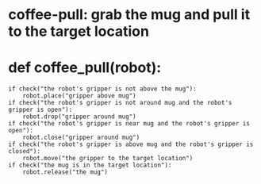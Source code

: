 # coffee-pull: grab the mug and pull it to the target location
# def coffee_pull(robot):
    if check("the robot's gripper is not above the mug"):
        robot.place("gripper above mug")
    if check("the robot's gripper is not around mug and the robot's gripper is open"):
        robot.drop("gripper around mug")
    if check("the robot's gripper is near mug and the robot's gripper is open"):
        robot.close("gripper around mug")
    if check("the robot's gripper is above mug and the robot's gripper is closed"):
        robot.move("the gripper to the target location")
    if check("the mug is in the target location"):
        robot.release("the mug")